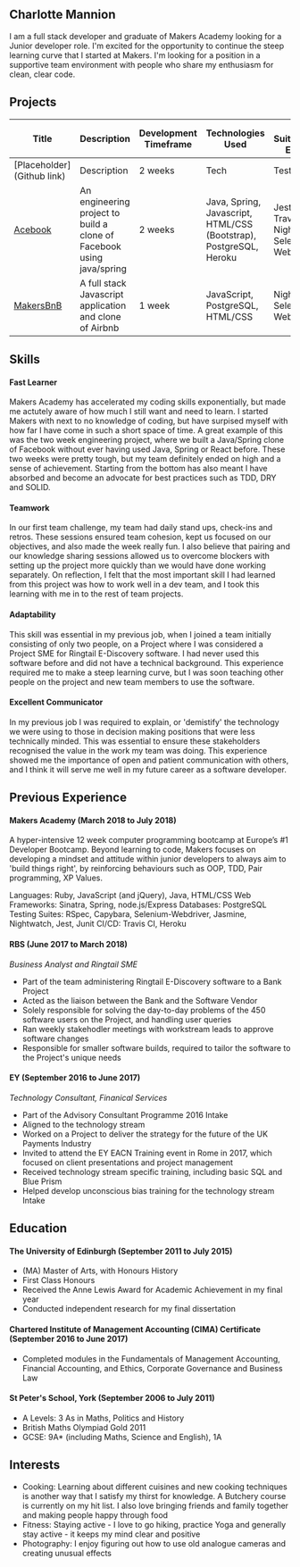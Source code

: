 ## Charlotte Mannion

I am a full stack developer and graduate of Makers Academy looking for a Junior developer role. I'm excited for the opportunity to continue the steep learning curve that I started at Makers. I'm looking for a position in a supportive team environment with people who share my enthusiasm for clean, clear code.

## Projects
| Title | Description | Development Timeframe | Technologies Used | Test Suites/CIs/CDs Employed |
|--|--|--|--|--|
| [Placeholder](Github link) | Description | 2 weeks | Tech | Test suit |
| [Acebook](https://github.com/anderscodes/mother_acebook) | An engineering project to build a clone of Facebook using java/spring | 2 weeks | Java, Spring, Javascript, HTML/CSS (Bootstrap), PostgreSQL, Heroku | Jest, Junit, Travis, Nightwatch, Selenium-Webdriver |
| [MakersBnB](https://github.com/ellie-keen/makersBnb) | A full stack Javascript application and clone of Airbnb | 1 week | JavaScript, PostgreSQL, HTML/CSS | Nightwatch, Selenium-Webdriver |

## Skills

#### Fast Learner

Makers Academy has accelerated my coding skills exponentially, but made me actutely aware of how much I still want and need to learn. I started Makers with next to no knowledge of coding, but have surpised myself with how far I have come in such a short space of time. A great example of this was the two week engineering project, where we built a Java/Spring clone of Facebook without ever having used Java, Spring or React before. These two weeks were pretty tough, but my team definitely ended on high and a sense of achievement. Starting from the bottom has also meant I have absorbed and become an advocate for best practices such as TDD, DRY and SOLID. 

#### Teamwork

In our first team challenge, my team had daily stand ups, check-ins and retros. These sessions ensured team cohesion, kept us focused on our objectives, and also made the week really fun. I also believe that pairing and our knowledge sharing sessions allowed us to overcome blockers with setting up the project more quickly than we would have done working separately. On reflection, I felt that the most important skill I had learned from this project was how to work well in a dev team, and I took this learning with me in to the rest of team projects.
 
#### Adaptability

This skill was essential in my previous job, when I joined a team initially consisting of only two people, on a Project where I was considered a Project SME for Ringtail E-Discovery software.  I had never used this software before and did not have a technical background. This experience required me to make a steep learning curve, but I was soon teaching other people on the project and new team members to use the software. 

#### Excellent Communicator

In my previous job I was required to explain, or 'demistify' the technology we were using  to those in decision making positions that were less technically minded. This was essential to ensure these stakeholders recognised the value in the work my team was doing.  This experience showed me the importance of open and patient communication with others, and I think it will serve me well in my future career as a software developer.  

## Previous Experience

#### Makers Academy (March 2018 to July 2018)

A hyper-intensive 12 week computer programming bootcamp at Europe’s #1 Developer Bootcamp. Beyond learning to code, Makers focuses on developing a mindset and attitude within junior developers to always aim to 'build things right', by reinforcing behaviours such as OOP, TDD, Pair programming, XP Values.

Languages: Ruby, JavaScript (and jQuery), Java, HTML/CSS
Web Frameworks: Sinatra, Spring, node.js/Express
Databases: PostgreSQL
Testing Suites: RSpec, Capybara, Selenium-Webdriver, Jasmine, Nightwatch, Jest, Junit
CI/CD: Travis CI, Heroku

#### RBS (June 2017 to March 2018)    
*Business Analyst and Ringtail SME*  
- Part of the team administering Ringtail E-Discovery software to a Bank Project
- Acted as the liaison between the Bank and the Software Vendor
- Solely responsible for solving the day-to-day problems of the 450 software users on the Project, and handling user queries
- Ran weekly stakehodler meetings with workstream leads to approve software changes
- Responsible for smaller software builds, required to tailor the software to the Project's unique needs

#### EY (September 2016 to June 2017)   
*Technology Consultant, Finanical Services*  
- Part of the Advisory Consultant Programme 2016 Intake
- Aligned to the technology stream
- Worked on a Project to deliver the strategy for the future of the UK Payments Industry
- Invited to attend the EY EACN Training event in Rome in 2017, which focused on client presentations and project management
- Received technology stream specific training, including basic SQL and Blue Prism
- Helped develop unconscious bias training for the technology stream Intake

## Education

#### The University of Edinburgh (September 2011 to July 2015)

- (MA) Master of Arts, with Honours History
- First Class Honours
- Received the Anne Lewis Award for Academic Achievement in my final year
- Conducted independent research for my final dissertation

#### Chartered Institute of Management Accounting (CIMA) Certificate (September 2016 to June 2017)
- Completed modules in the Fundamentals of Management Accounting, Financial Accounting,
and Ethics, Corporate Governance and Business Law

#### St Peter's School, York (September 2006 to July 2011)
- A Levels: 3 As in Maths, Politics and History
- British Maths Olympiad Gold 2011
- GCSE: 9A* (including Maths, Science and English), 1A

## Interests

- Cooking: Learning about different cuisines and new cooking techniques is another way that I satisfy my thirst for knowledge. A Butchery course is currently on my hit list. I also love bringing friends and family together and making people happy through food
- Fitness: Staying active - I love to go hiking, practice Yoga and generally stay active - it keeps my mind clear and positive
- Photography: I enjoy figuring out how to use old analogue cameras and creating unusual effects
